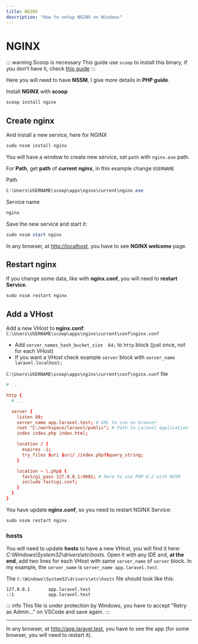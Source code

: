 ```yaml
---
title: NGINX
description: "How to setup NGINX on Windows"
---
```


# NGINX

::: warning Scoop is necessary
This guide use `scoop` to install this binary, if you don't have it, check [this guide](/systems/windows/scoop)
:::

Here you will need to have **NSSM**, I give more details in **PHP guide**.

Install **NGINX** with **scoop**

```ps1
scoop install nginx
```

## Create nginx

And install a new service, here for NGINX

```ps1
sudo nssm install nginx
```

You will have a window to create new service, set `path` with `nginx.exe` path.

For **Path**, get **path** of **current** **nginx**, in this example change `USERNAME`

Path

```ps1
C:\Users\USERNAME\scoop\apps\nginx\current\nginx.exe
```

Service name

```ps1
nginx
```

Save the new service and start it:

```ps1
sudo nssm start nginx
```

In any browser, at <http://localhost>, you have to see **NGINX welcome** page.

## Restart nginx

If you change some data, like with **nginx.conf**, you will need to **restart Service**.

```ps1
sudo nssm restart nginx
```

## Add a VHost

Add a new VHost to **nginx.conf**: `C:\Users\USERNAME\scoop\apps\nginx\current\conf\nginx.conf`

- Add `server_names_hash_bucket_size  64;` to `http` block (just once, not for each VHost)
- If you want a VHost check example `server` block with `server_name laravel.localhost;`

`C:\Users\USERNAME\scoop\apps\nginx\current\conf\nginx.conf` file

```nginx:nginx.conf
# ...

http {
  # ...

  server {
    listen 80;
    server_name app.laravel.test; # URL to use on browser
    root "C:/workspace/laravel/public"; # Path to Laravel application
    index index.php index.html;

    location / {
      expires -1;
      try_files $uri $uri/ /index.php?$query_string;
    }

    location ~ \.php$ {
      fastcgi_pass 127.0.0.1:9082; # here to use PHP 8.2 with NSSM
      include fastcgi.conf;
    }
  }
}
```

You have update **nginx.conf**, so you need to restart NGINX Service:

```ps1
sudo nssm restart nginx
```

### hosts

You will need to update **hosts** to have a new VHost, you will find it here: _C:\Windows\System32\drivers\etc\hosts_. Open it with any IDE and, **at the end**, add two lines for each VHost with same `server_name` of `server` block. In my example, the `server_name` is `server_name app.laravel.test`.

The `C:\Windows\System32\drivers\etc\hosts` file should look like this:

```ini:hosts
127.0.0.1       app.laravel.test
::1             app.laravel.test
```

::: info
This file is under protection by Windows, you have to accept "Retry as Admin..." on VSCode and save again.
:::

---

In any browser, at <http://app.laravel.test>, you have to see the app (for some browser, you will need to restart it).

